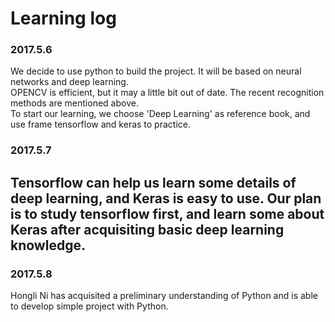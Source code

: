 # Learning log  
### 2017.5.6  
We decide to use python to build the project. It will be based on neural networks and deep learning.  
OPENCV is efficient, but it may a little bit out of date. The recent recognition methods are mentioned above.  
To start our learning, we choose 'Deep Learning' as reference book, and use frame tensorflow and keras to practice.  
### 2017.5.7  
Tensorflow can help us learn some details of deep learning, and Keras is easy to use. Our plan is to study tensorflow first, and learn some about Keras after acquisiting basic deep learning knowledge.   
-----------------------------------------------------
### 2017.5.8  
Hongli Ni has acquisited a preliminary understanding of Python and is able to develop simple project with Python.  
